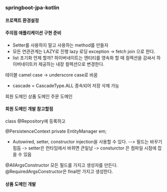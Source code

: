 ### springboot-jpa-kotlin

#### 프로젝트 환경설정


#### 주의점 애플리케이션 구현 준비
- Setter를 사용하지 말고 사용하는 method를 만들자
- 모든 연관관계는 LAZY로 진행 
    lazy 로딩 exception -> fetch join 으로 한다.
- list 초기화 언제 할까? 하이버네이트는 엔티티를 영속화 할 때 컬렉션을 감싸서 하이버네이트카
제공하는 내장 컬렉션으로 변경한다.

테이블 camel case -> underscore case로 바꿈

- cascade = CascadeType.ALL 종속되어 저장 삭제 가능


회원 도메인
상품 도메인
주문 도메인

#### 회원 도메인 개발 참고할점
class @Repository에 등록하고

@PersistenceContext
private EntityManager em;

- Autowired, setter, constructor injection을 사용할 수 있다.
 --> 필드는 바꾸기 힘듬
  -> setter은 런타임에서 바뀌면 큰일남
  -> consturctor 은 컴파일 시점에 잡을 수 있음
  

@AllArgsConstructor 모든 필드를 가지고 생성자를 만든다.
@RequiredArgsConstructor은 final만 가지고 생성한다.


#### 상품 도메인 개발
